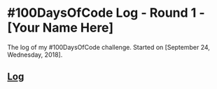 # #100DaysOfCode Log - Round 1 - [Your Name Here]

The log of my #100DaysOfCode challenge. Started on [September 24, Wednesday, 2018].

## [Log](log.md)
